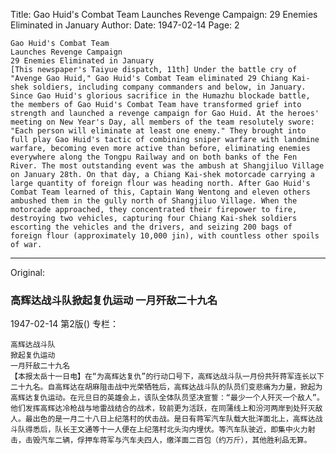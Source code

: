 Title: Gao Huid's Combat Team Launches Revenge Campaign: 29 Enemies Eliminated in January
Author:
Date: 1947-02-14
Page: 2

    Gao Huid's Combat Team
    Launches Revenge Campaign
    29 Enemies Eliminated in January
    [This newspaper's Taiyue dispatch, 11th] Under the battle cry of "Avenge Gao Huid," Gao Huid's Combat Team eliminated 29 Chiang Kai-shek soldiers, including company commanders and below, in January. Since Gao Huid's glorious sacrifice in the Humazhu blockade battle, the members of Gao Huid's Combat Team have transformed grief into strength and launched a revenge campaign for Gao Huid. At the heroes' meeting on New Year's Day, all members of the team resolutely swore: "Each person will eliminate at least one enemy." They brought into full play Gao Huid's tactic of combining sniper warfare with landmine warfare, becoming even more active than before, eliminating enemies everywhere along the Tongpu Railway and on both banks of the Fen River. The most outstanding event was the ambush at Shangjiluo Village on January 28th. On that day, a Chiang Kai-shek motorcade carrying a large quantity of foreign flour was heading north. After Gao Huid's Combat Team learned of this, Captain Wang Wentong and eleven others ambushed them in the gully north of Shangjiluo Village. When the motorcade approached, they concentrated their firepower to fire, destroying two vehicles, capturing four Chiang Kai-shek soldiers escorting the vehicles and the drivers, and seizing 200 bags of foreign flour (approximately 10,000 jin), with countless other spoils of war.



<hr /> 

Original: 


### 高辉达战斗队掀起复仇运动  一月歼敌二十九名

1947-02-14
第2版()
专栏：

    高辉达战斗队
    掀起复仇运动
    一月歼敌二十九名
    【本报太岳十一日电】在“为高辉达复仇”的行动口号下，高辉达战斗队一月份共歼蒋军连长以下二十九名。自高辉达在胡麻阻击战中光荣牺牲后，高辉达战斗队的队员们变悲痛为力量，掀起为高辉达复仇运动。在元旦日的英雄会上，该队全体队员坚决宣誓：“最少一个人歼灭一个敌人”。他们发挥高辉达冷枪战与地雷战结合的战术，较前更为活跃，在同蒲线上和汾河两岸到处歼灭敌人。最出色的是一月二十八日上纪落村的伏击战。是日有蒋军汽车队载大批洋面北上，高辉达战斗队得悉后，队长王文通等十一人便在上纪落村北头沟内埋伏。等汽车队驶近，即集中火力射击，击毁汽车二辆，俘押车蒋军与汽车夫四人，缴洋面二百包（约万斤），其他胜利品无算。
